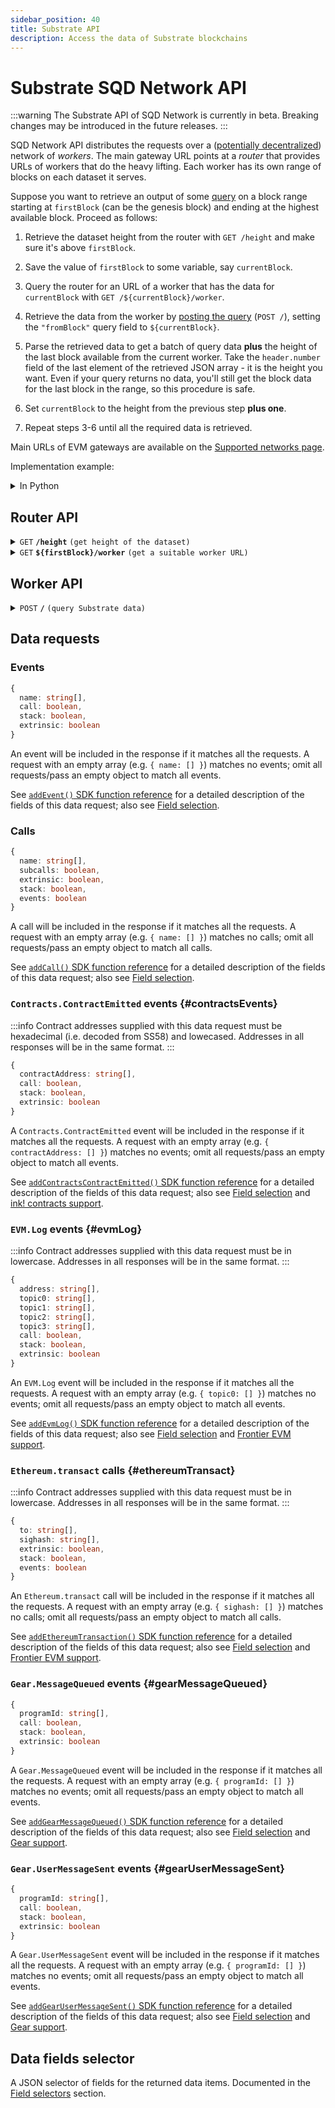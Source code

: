 ```yaml
---
sidebar_position: 40
title: Substrate API
description: Access the data of Substrate blockchains
---
```


# Substrate SQD Network API

:::warning
The Substrate API of SQD Network is currently in beta. Breaking changes may be introduced in the future releases.
:::

SQD Network API distributes the requests over a ([potentially decentralized](/subsquid-network/faq)) network of _workers_. The main gateway URL points at a _router_ that provides URLs of workers that do the heavy lifting. Each worker has its own range of blocks on each dataset it serves.

Suppose you want to retrieve an output of some [query](#worker-api) on a block range starting at `firstBlock` (can be the genesis block) and ending at the highest available block. Proceed as follows:

1. Retrieve the dataset height from the router with `GET /height` and make sure it's above `firstBlock`.

2. Save the value of `firstBlock` to some variable, say `currentBlock`.

3. Query the router for an URL of a worker that has the data for `currentBlock` with `GET /${currentBlock}/worker`.

4. Retrieve the data from the worker by [posting the query](#worker-api) (`POST /`), setting the `"fromBlock"` query field to `${currentBlock}`.

5. Parse the retrieved data to get a batch of query data **plus** the height of the last block available from the current worker. Take the `header.number` field of the last element of the retrieved JSON array - it is the height you want. Even if your query returns no data, you'll still get the block data for the last block in the range, so this procedure is safe.

6. Set `currentBlock` to the height from the previous step **plus one**.

7. Repeat steps 3-6 until all the required data is retrieved.

Main URLs of EVM gateways are available on the [Supported networks page](/subsquid-network/reference/substrate-networks).

Implementation example:

<details>

<summary>In Python</summary>

```python
def get_text(url: str) -> str:
    res = requests.get(url)
    res.raise_for_status()
    return res.text


def dump(
    gateway_url: str,
    query: Query,
    first_block: int,
    last_block: int
) -> None:
    assert 0 <= first_block <= last_block
    query = dict(query)  # copy query to mess with it later

    dataset_height = int(get_text(f'{gateway_url}/height'))
    next_block = first_block
    last_block = min(last_block, dataset_height)

    while next_block <= last_block:
        worker_url = get_text(f'{gateway_url}/{next_block}/worker')

        query['fromBlock'] = next_block
        query['toBlock'] = last_block
        res = requests.post(worker_url, json=query)
        res.raise_for_status()
        blocks = res.json()

        last_processed_block = blocks[-1]['header']['number']
        next_block = last_processed_block + 1
        for block in blocks:
            print(json.dumps(block))
```
Full code [here](https://gist.github.com/eldargab/2e007a293ac9f82031d023f1af581a7d).

</details>

## Router API

<details>

<summary><code>GET</code> <code><b>/height</b></code> <code>(get height of the dataset)</code></summary>

**Example response:** `20856599`.

</details>

<details>

<summary><code>GET</code> <code><b>$&#123;firstBlock&#125;/worker</b></code> <code>(get a suitable worker URL)</code></summary>

The returned worker is capable of processing `POST /` requests in which the `"fromBlock"` field is equal to `${firstBlock}`.

**Example response:** `https://rb05.sqd-archive.net/worker/query/czM6Ly9wb2xrYWRvdC00`.

</details>

## Worker API

<details>

<summary><code>POST</code> <code><b>/</b></code> <code>(query Substrate data)</code></summary>

##### Query Fields

- **type**: `"substrate"`
- **fromBlock**: Block number to start from (inclusive).
- **toBlock**: (optional) Block number to end on (inclusive). If this is not given, the query will go on for a fixed amount of time or until it reaches the height of the dataset.
- **includeAllBlocks**: (optional) If true, SQD Network workers will include blocks that contain no data selected by data requests into their responses.
- **fields**: (optional) A [selector](#data-fields-selector) of data fields to retrieve. Common for all data items.
- **events**: (optional) A list of [event requests](#events).
- **calls**: (optional) A list of [call requests](#calls).
- **contractsEvents**: (optional) A list of [Contracts.ContractEmitted event requests](#contractsEvents).
- **evmLogs**: (optional) A list of [EVM.Log event requests](#evmLog).
- **ethereumTransactions**: (optional) A list of [Ethereum.transact call requests](#ethereumTransact).
- **gearMessagesQueued**: (optional) A list of [Gear.MessageQueued event requests](#gearMessageQueued).
- **gearUserMessagesSent**: (optional) A list of [Gear.UserMessageSent event requests](#gearUserMessageSent).

The response is a JSON array of per-block data items that covers a block range starting from `fromBlock`. The last block of the range is determined by the worker. You can find it by looking at the `header.number` field of the last element in the response array.

The first and the last block in the range are returned even if all data requests return no data for the range.

In most cases the returned range will not contain all the range requested by the user (i.e. the last block of the range will not be `toBlock`). To continue, [retrieve a new worker URL](#router-api) for blocks starting at the end of the current range *plus one block* and repeat the query with an updated value of `fromBlock`.

<details>

<summary>

##### Example Request
</summary>

```json
{
  "type": "substrate",
  "fromBlock": 4669000,
  "toBlock":4669010,
  "fields": {
    "event": {
      "name": true,
      "args": true
    },
    "call": {
      "name": true,
      "args": true   
    }               
  },
  "events": [
    {        
      "name": ["Balances.Transfer"] 
    }              
  ]              
}
```
Run
```bash
curl https://v2.archive.subsquid.io/network/<your-network>/4669000/worker
```
to get an URL of a worker capable of processing this query.

</details>

<details>

<summary>

##### Example Response
</summary>

Note that the last block in the range is included despite having no matching events.

```json
[
  {
    "header": {
      "number": 4669000,
      "hash": "0xa4667263922a1f71708993dc923b974bdece3a117538d3654f44ace403e6614f",
      "parentHash": "0x068d9e6dc7f3245df45a00a6a18ed1a07e64a53997f5f3f89e8b09c9db267b2b"
    },
    "events": []
  },
  {
    "header": {
      "number": 4669005,
      "hash": "0x7ae89bccf9d8a3fcb33b9310bff5d83aaf905099e32dd7766443c9b96143cde9",
      "parentHash": "0x36c515ee7a74db78a4ddee5734e8a79440e08bafd7e440886c7fcfd0d6389088"
    },
    "events": [
      {
        "index": 1,
        "extrinsicIndex": 1,
        "callAddress": [],
        "name": "Balances.Transfer",
        "args": [
          "0x3a7b188d341fcd76ffdc8e684ac26c1e0720e35ca01b3f7c2308c3bde14571c2",
          "0x8cdbbe675b1ea872e9f4b1d1f7258c3757b4247ef4e4d8f5d3a600d2a6dc7e59",
          "378293330000"
        ]
      }
    ]
  },
  {
    "header": {
      "number": 4669010,
      "hash": "0xbfd4448702ab2def722c6638c3d2062b7ca2cd62f71801ab467b1484bcb259a6",
      "parentHash": "0x5cb9bfcd169b9cacfa8f3b58212c151fc69e5cadf661162cd88f221888420942"
    },
    "events": []
  }
]
```
</details>

</details>

## Data requests

### Events

```ts
{
  name: string[],
  call: boolean,
  stack: boolean,
  extrinsic: boolean
}
```

An event will be included in the response if it matches all the requests. A request with an empty array (e.g. `{ name: [] }`) matches no events; omit all requests/pass an empty object to match all events.

See [`addEvent()` SDK function reference](/sdk/reference/processors/substrate-batch/data-requests/#events) for a detailed description of the fields of this data request; also see [Field selection](/sdk/reference/processors/substrate-batch/field-selection).

### Calls

```ts
{
  name: string[],
  subcalls: boolean,
  extrinsic: boolean,
  stack: boolean,
  events: boolean
}
```

A call will be included in the response if it matches all the requests. A request with an empty array (e.g. `{ name: [] }`) matches no calls; omit all requests/pass an empty object to match all calls.

See [`addCall()` SDK function reference](/sdk/reference/processors/substrate-batch/data-requests/#calls) for a detailed description of the fields of this data request; also see [Field selection](/sdk/reference/processors/substrate-batch/field-selection).

### `Contracts.ContractEmitted` events {#contractsEvents}

:::info
Contract addresses supplied with this data request must be hexadecimal (i.e. decoded from SS58) and lowecased. Addresses in all responses will be in the same format.
:::

```ts
{
  contractAddress: string[],
  call: boolean,
  stack: boolean,
  extrinsic: boolean
}
```

A `Contracts.ContractEmitted` event will be included in the response if it matches all the requests. A request with an empty array (e.g. `{ contractAddress: [] }`) matches no events; omit all requests/pass an empty object to match all events.

See [`addContractsContractEmitted()` SDK function reference](/sdk/reference/processors/substrate-batch/data-requests/#addcontractscontractemitted) for a detailed description of the fields of this data request; also see [Field selection](/sdk/reference/processors/substrate-batch/field-selection) and [ink! contracts support](/sdk/resources/substrate/ink).

### `EVM.Log` events {#evmLog}

:::info
Contract addresses supplied with this data request must be in lowercase. Addresses in all responses will be in the same format.
:::

```ts
{
  address: string[],
  topic0: string[],
  topic1: string[],
  topic2: string[],
  topic3: string[],
  call: boolean,
  stack: boolean,
  extrinsic: boolean
}
```
An `EVM.Log` event will be included in the response if it matches all the requests. A request with an empty array (e.g. `{ topic0: [] }`) matches no events; omit all requests/pass an empty object to match all events.

See [`addEvmLog()` SDK function reference](/sdk/reference/processors/substrate-batch/data-requests/#addevmlog) for a detailed description of the fields of this data request; also see [Field selection](/sdk/reference/processors/substrate-batch/field-selection) and [Frontier EVM support](/sdk/resources/substrate/frontier-evm).

### `Ethereum.transact` calls {#ethereumTransact}

:::info
Contract addresses supplied with this data request must be in lowercase. Addresses in all responses will be in the same format.
:::

```ts
{
  to: string[],
  sighash: string[],
  extrinsic: boolean,
  stack: boolean,
  events: boolean
}
```

An `Ethereum.transact` call will be included in the response if it matches all the requests. A request with an empty array (e.g. `{ sighash: [] }`) matches no calls; omit all requests/pass an empty object to match all calls.

See [`addEthereumTransaction()` SDK function reference](/sdk/reference/processors/substrate-batch/data-requests/#addethereumtransaction) for a detailed description of the fields of this data request; also see [Field selection](/sdk/reference/processors/substrate-batch/field-selection) and [Frontier EVM support](/sdk/resources/substrate/frontier-evm).

### `Gear.MessageQueued` events {#gearMessageQueued}

```ts
{
  programId: string[],
  call: boolean,
  stack: boolean,
  extrinsic: boolean
}
```

A `Gear.MessageQueued` event will be included in the response if it matches all the requests. A request with an empty array (e.g. `{ programId: [] }`) matches no events; omit all requests/pass an empty object to match all events.

See [`addGearMessageQueued()` SDK function reference](/sdk/reference/processors/substrate-batch/data-requests/#addgearmessagequeued) for a detailed description of the fields of this data request; also see [Field selection](/sdk/reference/processors/substrate-batch/field-selection) and [Gear support](/sdk/resources/substrate/gear).

### `Gear.UserMessageSent` events {#gearUserMessageSent}

```ts
{
  programId: string[],
  call: boolean,
  stack: boolean,
  extrinsic: boolean
}
```

A `Gear.UserMessageSent` event will be included in the response if it matches all the requests. A request with an empty array (e.g. `{ programId: [] }`) matches no events; omit all requests/pass an empty object to match all events.

See [`addGearUserMessageSent()` SDK function reference](/sdk/reference/processors/substrate-batch/data-requests/#addgearusermessagesent) for a detailed description of the fields of this data request; also see [Field selection](/sdk/reference/processors/substrate-batch/field-selection) and [Gear support](/sdk/resources/substrate/gear).

## Data fields selector

A JSON selector of fields for the returned data items. Documented in the [Field selectors](/sdk/reference/processors/substrate-batch/field-selection/#data-item-types-and-field-selectors) section.
